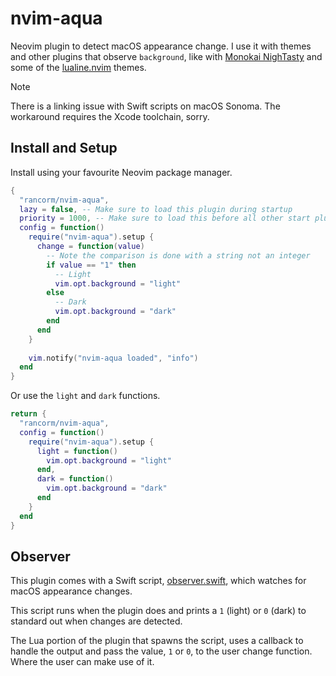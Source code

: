 # nvim-aqua

Neovim plugin to detect macOS appearance change. I use it with themes and
other plugins that observe `background`, like with [Monokai NighTasty](https://github.com/polirritmico/monokai-nightasty.nvim) and some of the [lualine.nvim](https://github.com/nvim-lualine/lualine.nvim) themes.

> [!NOTE]
> There is a linking issue with Swift scripts on macOS Sonoma. The workaround
> requires the Xcode toolchain, sorry.

## Install and Setup

Install using your favourite Neovim package manager.

```lua
{
  "rancorm/nvim-aqua",
  lazy = false, -- Make sure to load this plugin during startup
  priority = 1000, -- Make sure to load this before all other start plugins
  config = function()
    require("nvim-aqua").setup {
      change = function(value)
        -- Note the comparison is done with a string not an integer
        if value == "1" then
          -- Light
          vim.opt.background = "light"
        else
          -- Dark
          vim.opt.background = "dark"
        end
      end
    }
  
    vim.notify("nvim-aqua loaded", "info")
  end
}
```

Or use the `light` and `dark` functions.

```lua
return {
  "rancorm/nvim-aqua",
  config = function()
    require("nvim-aqua").setup {
      light = function()
        vim.opt.background = "light"
      end,
      dark = function()
        vim.opt.background = "dark"
      end
    }
  end
}
```

## Observer

This plugin comes with a Swift script, [observer.swift](scripts/observer.swift), which watches for macOS
appearance changes.

This script runs when the plugin does and prints a `1` (light) or `0` (dark) to 
standard out when changes are detected.

The Lua portion of the plugin that spawns the script, uses a callback to handle
the output and pass the value, `1` or `0`, to the user change function. Where the
user can make use of it.
